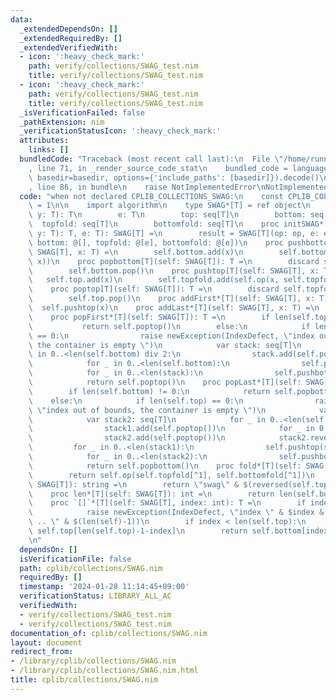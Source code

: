 ```yaml
---
data:
  _extendedDependsOn: []
  _extendedRequiredBy: []
  _extendedVerifiedWith:
  - icon: ':heavy_check_mark:'
    path: verify/collections/SWAG_test.nim
    title: verify/collections/SWAG_test.nim
  - icon: ':heavy_check_mark:'
    path: verify/collections/SWAG_test.nim
    title: verify/collections/SWAG_test.nim
  _isVerificationFailed: false
  _pathExtension: nim
  _verificationStatusIcon: ':heavy_check_mark:'
  attributes:
    links: []
  bundledCode: "Traceback (most recent call last):\n  File \"/home/runner/.local/lib/python3.10/site-packages/onlinejudge_verify/documentation/build.py\"\
    , line 71, in _render_source_code_stat\n    bundled_code = language.bundle(stat.path,\
    \ basedir=basedir, options={'include_paths': [basedir]}).decode()\n  File \"/home/runner/.local/lib/python3.10/site-packages/onlinejudge_verify/languages/nim.py\"\
    , line 86, in bundle\n    raise NotImplementedError\nNotImplementedError\n"
  code: "when not declared CPLIB_COLLECTIONS_SWAG:\n    const CPLIB_COLLECTIONS_SWAG*\
    \ = 1\n\n    import algorithm\n    type SWAG*[T] = ref object\n        op: proc(x,\
    \ y: T): T\n        e: T\n        top: seq[T]\n        bottom: seq[T]\n      \
    \  topfold: seq[T]\n        bottomfold: seq[T]\n    proc initSWAG*[T](op: proc(x,\
    \ y: T): T, e: T): SWAG[T] =\n        result = SWAG[T](op: op, e: e, top: @[],\
    \ bottom: @[], topfold: @[e], bottomfold: @[e])\n    proc pushbottom[T](self:\
    \ SWAG[T], x: T) =\n        self.bottom.add(x)\n        self.bottomfold.add(self.op(self.bottomfold[^1],\
    \ x))\n    proc popbottom[T](self: SWAG[T]): T =\n        discard self.bottomfold.pop()\n\
    \        self.bottom.pop()\n    proc pushtop[T](self: SWAG[T], x: T) =\n     \
    \   self.top.add(x)\n        self.topfold.add(self.op(x, self.topfold[^1]))\n\
    \    proc poptop[T](self: SWAG[T]): T =\n        discard self.topfold.pop()\n\
    \        self.top.pop()\n    proc addFirst*[T](self: SWAG[T], x: T) =\n      \
    \  self.pushtop(x)\n    proc addLast*[T](self: SWAG[T], x: T) =\n        self.pushbottom(x)\n\
    \    proc popFirst*[T](self: SWAG[T]): T =\n        if len(self.top) != 0:\n \
    \           return self.poptop()\n        else:\n            if len(self.bottom)\
    \ == 0:\n                raise newException(IndexDefect, \"index out of bounds,\
    \ the container is empty \")\n            var stack: seq[T]\n            for _\
    \ in 0..<len(self.bottom) div 2:\n                stack.add(self.popbottom())\n\
    \            for _ in 0..<len(self.bottom):\n                self.pushtop(self.popbottom())\n\
    \            for _ in 0..<len(stack):\n                self.pushbottom(stack.pop())\n\
    \            return self.poptop()\n    proc popLast*[T](self: SWAG[T]): T =\n\
    \        if len(self.bottom) != 0:\n            return self.popbottom()\n    \
    \    else:\n            if len(self.top) == 0:\n                raise newException(IndexDefect,\
    \ \"index out of bounds, the container is empty \")\n            var stack1: seq[T]\n\
    \            var stack2: seq[T]\n            for _ in 0..<len(self.top) div 2:\n\
    \                stack1.add(self.poptop())\n            for _ in 0..<len(self.top):\n\
    \                stack2.add(self.poptop())\n            stack2.reverse()\n   \
    \         for _ in 0..<len(stack1):\n                self.pushtop(stack1.pop())\n\
    \            for _ in 0..<len(stack2):\n                self.pushbottom(stack2.pop())\n\
    \            return self.popbottom()\n    proc fold*[T](self: SWAG[T]): T =\n\
    \        return self.op(self.topfold[^1], self.bottomfold[^1])\n    proc `$`*[T](self:\
    \ SWAG[T]): string =\n        return \"swag\" & $(reversed(self.top)&self.bottom)\n\
    \    proc len*[T](self: SWAG[T]): int =\n        return len(self.bottom)+len(self.top)\n\
    \    proc `[]`*[T](self: SWAG[T], index: int): T =\n        if index >= len(self):\n\
    \            raise newException(IndexDefect, \"index \" & $index & \" not in 0\
    \ .. \" & $(len(self)-1))\n        if index < len(self.top):\n            return\
    \ self.top[len(self.top)-1-index]\n        return self.bottom[index-len(self.top)]\n\
    \n"
  dependsOn: []
  isVerificationFile: false
  path: cplib/collections/SWAG.nim
  requiredBy: []
  timestamp: '2024-01-28 11:14:45+09:00'
  verificationStatus: LIBRARY_ALL_AC
  verifiedWith:
  - verify/collections/SWAG_test.nim
  - verify/collections/SWAG_test.nim
documentation_of: cplib/collections/SWAG.nim
layout: document
redirect_from:
- /library/cplib/collections/SWAG.nim
- /library/cplib/collections/SWAG.nim.html
title: cplib/collections/SWAG.nim
---
```

